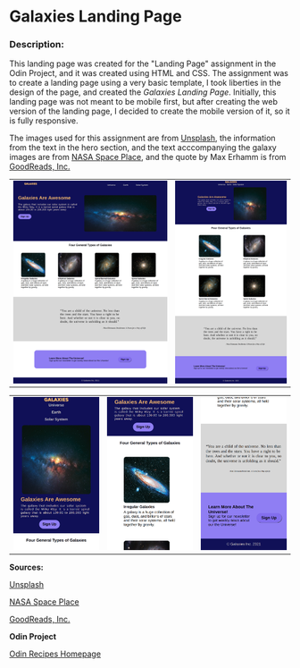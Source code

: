 # Galaxies Landing Page 

### Description:

This landing page was created for the "Landing Page" assignment in the Odin Project, and it was created using HTML and CSS. The assignment was to create a landing page using a very basic template, I took liberties in the design of the page, and created the *Galaxies Landing Page*. Initially, this landing page was not meant to be mobile first, but after creating the web version of the landing page, I decided to create the mobile version of it, so it is fully responsive. 

The images used for this assignment are from [Unsplash](https://unsplash.com/), the information from the text in the hero section, and the text acccompanying the galaxy images are from [NASA Space Place](https://spaceplace.nasa.gov/galaxy/en/#:~:text=The%20Short%20Answer%3A,part%20of%20our%20solar%20system.), and the quote by Max Erhamm is from [GoodReads, Inc.](https://www.goodreads.com/quotes/16855-you-are-a-child-of-the-universe-no-less-than) 

<table>
    <tr>
    <td><img src="./readme-file-images/galaxies-landing-page-web.png"></td> 
    <td><img src="./readme-file-images/galaxies-landing-page-web-two.png"></td>
    </tr>
</table>

<table>
    <tr>
    <td><img src="./readme-file-images/galaxies-landing-page-mobile-one.png"></td> 
    <td><img src="./readme-file-images/galaxies-landing-page-mobile-two.png"></td>
     <td><img src="./readme-file-images/galaxies-landing-page-mobile-three.png"></td>
    </tr>
</table>



**Sources:**

[Unsplash](https://unsplash.com/)

[NASA Space Place](https://spaceplace.nasa.gov/galaxy/en/#:~:text=The%20Short%20Answer%3A,part%20of%20our%20solar%20system.)

[GoodReads, Inc.](https://www.goodreads.com/quotes/16855-you-are-a-child-of-the-universe-no-less-than)


**Odin Project**

[Odin Recipes Homepage](https://www.theodinproject.com/)